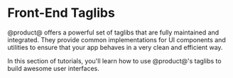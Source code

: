 # Front-End Taglibs [](id=front-end-taglibs)

@product@ offers a powerful set of taglibs that are fully maintained and 
integrated. They provide common implementations for UI components and utilities 
to ensure that your app behaves in a very clean and efficient way.

In this section of tutorials, you'll learn how to use @product@'s taglibs to 
build awesome user interfaces.
